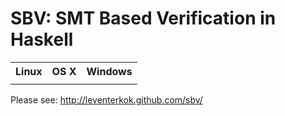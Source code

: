 SBV: SMT Based Verification in Haskell
======================================

<table>
  <tr>
    <th>Linux</th><th>OS X</th><th>Windows</th>
  </tr>
  <tr>
    <td><a href="https://secure.travis-ci.org/LeventErkok/sbv.png?branch=master"></a></td>
    <td><a href="https://secure.travis-ci.org/LeventErkok/sbv-osx.png?branch=master"></a></td>
    <td><a href="https://secure.travis-ci.org/LeventErkok/sbv-windows.png?branch=master"></a></td>
  </tr>
</table>

Please see: http://leventerkok.github.com/sbv/
